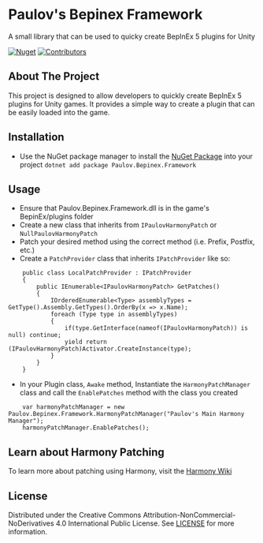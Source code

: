 ﻿# Paulov's Bepinex Framework

A small library that can be used to quicky create BepInEx 5 plugins for Unity

[![Nuget][nuget-shield]][nuget-url]
[![Contributors][contributors-shield]][contributors-url]

## About The Project
This project is designed to allow developers to quickly create BepInEx 5 plugins for Unity games. It provides a simple way to create a plugin that can be easily loaded into the game.

## Installation
- Use the NuGet package manager to install the [NuGet Package](https://www.nuget.org/packages/Paulov.Bepinex.Framework) into your project `dotnet add package Paulov.Bepinex.Framework`

## Usage
- Ensure that Paulov.Bepinex.Framework.dll is in the game's BepinEx/plugins folder
- Create a new class that inherits from `IPaulovHarmonyPatch` or `NullPaulovHarmonyPatch`
- Patch your desired method using the correct method (i.e. Prefix, Postfix, etc.)
- Create a `PatchProvider` class that inherits `IPatchProvider` like so:
```
    public class LocalPatchProvider : IPatchProvider
    {
        public IEnumerable<IPaulovHarmonyPatch> GetPatches()
        {
            IOrderedEnumerable<Type> assemblyTypes = GetType().Assembly.GetTypes().OrderBy(x => x.Name);
            foreach (Type type in assemblyTypes)
            {
                if(type.GetInterface(nameof(IPaulovHarmonyPatch)) is null) continue;
                yield return (IPaulovHarmonyPatch)Activator.CreateInstance(type);
            }
        }
    }
```
- In your Plugin class, `Awake` method, Instantiate the ``HarmonyPatchManager`` class and call the `EnablePatches` method with the class you created
```
    var harmonyPatchManager = new Paulov.Bepinex.Framework.HarmonyPatchManager("Paulov's Main Harmony Manager");
    harmonyPatchManager.EnablePatches();
```

## Learn about Harmony Patching

To learn more about patching using Harmony, visit the [Harmony Wiki](https://harmony.pardeike.net/articles/patching.html)

## License

Distributed under the Creative Commons Attribution-NonCommercial-NoDerivatives 4.0 International Public License. See [LICENSE](LICENSE.md) for more information.


<!-- MARKDOWN LINKS & IMAGES -->
[nuget-shield]: https://img.shields.io/nuget/v/Paulov.Bepinex.Framework?style=for-the-badge

[nuget-url]: https://www.nuget.org/packages/Paulov.Bepinex.Framework

[contributors-shield]: https://img.shields.io/github/contributors/paulov-t/Paulov.Bepinex.Framework.svg?style=for-the-badge

[contributors-url]: https://github.com/paulov-t/Paulov.Bepinex.Framework/graphs/contributors


